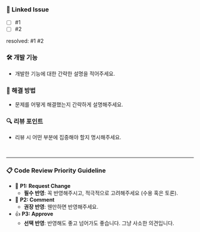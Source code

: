 ### 🔗 Linked Issue

- [ ] #1
- [ ] #2

resolved: #1 #2

### 🛠 개발 기능

- 개발한 기능에 대한 간략한 설명을 적어주세요.

### 🧩 해결 방법

- 문제를 어떻게 해결했는지 간략하게 설명해주세요.

### 🔍 리뷰 포인트

- 리뷰 시 어떤 부분에 집중해야 할지 명시해주세요.

<br>

---

### 📋 Code Review Priority Guideline

- 🚨 **P1: Request Change**
  - **필수 반영**: 꼭 반영해주시고, 적극적으로 고려해주세요 (수용 혹은 토론).
- 💬 **P2: Comment**
  - **권장 반영**: 웬만하면 반영해주세요.
- 👍 **P3: Approve**
  - **선택 반영**: 반영해도 좋고 넘어가도 좋습니다. 그냥 사소한 의견입니다.
